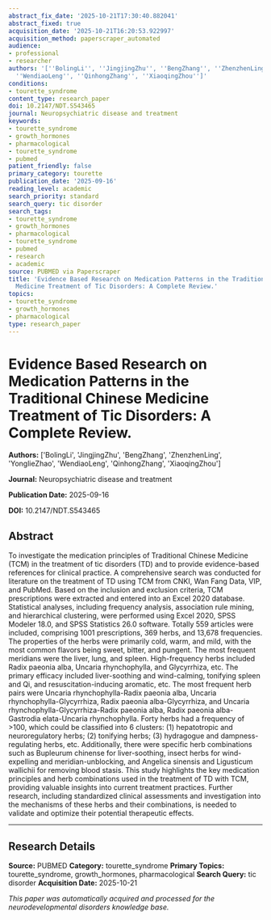 ```yaml
---
abstract_fix_date: '2025-10-21T17:30:40.882041'
abstract_fixed: true
acquisition_date: '2025-10-21T16:20:53.922997'
acquisition_method: paperscraper_automated
audience:
- professional
- researcher
authors: '[''BolingLi'', ''JingjingZhu'', ''BengZhang'', ''ZhenzhenLing'', ''YonglieZhao'',
  ''WendiaoLeng'', ''QinhongZhang'', ''XiaoqingZhou'']'
conditions:
- tourette_syndrome
content_type: research_paper
doi: 10.2147/NDT.S543465
journal: Neuropsychiatric disease and treatment
keywords:
- tourette_syndrome
- growth_hormones
- pharmacological
- tourette_syndrome
- pubmed
patient_friendly: false
primary_category: tourette
publication_date: '2025-09-16'
reading_level: academic
search_priority: standard
search_query: tic disorder
search_tags:
- tourette_syndrome
- growth_hormones
- pharmacological
- tourette_syndrome
- pubmed
- research
- academic
source: PUBMED via Paperscraper
title: 'Evidence Based Research on Medication Patterns in the Traditional Chinese
  Medicine Treatment of Tic Disorders: A Complete Review.'
topics:
- tourette_syndrome
- growth_hormones
- pharmacological
type: research_paper
---
```


# Evidence Based Research on Medication Patterns in the Traditional Chinese Medicine Treatment of Tic Disorders: A Complete Review.

**Authors:** ['BolingLi', 'JingjingZhu', 'BengZhang', 'ZhenzhenLing', 'YonglieZhao', 'WendiaoLeng', 'QinhongZhang', 'XiaoqingZhou']

**Journal:** Neuropsychiatric disease and treatment

**Publication Date:** 2025-09-16

**DOI:** 10.2147/NDT.S543465

## Abstract

To investigate the medication principles of Traditional Chinese Medicine (TCM) in the treatment of tic disorders (TD) and to provide evidence-based references for clinical practice. A comprehensive search was conducted for literature on the treatment of TD using TCM from CNKI, Wan Fang Data, VIP, and PubMed. Based on the inclusion and exclusion criteria, TCM prescriptions were extracted and entered into an Excel 2020 database. Statistical analyses, including frequency analysis, association rule mining, and hierarchical clustering, were performed using Excel 2020, SPSS Modeler 18.0, and SPSS Statistics 26.0 software. Totally 559 articles were included, comprising 1001 prescriptions, 369 herbs, and 13,678 frequencies. The properties of the herbs were primarily cold, warm, and mild, with the most common flavors being sweet, bitter, and pungent. The most frequent meridians were the liver, lung, and spleen. High-frequency herbs included Radix paeonia alba, Uncaria rhynchophylla, and Glycyrrhiza, etc. The primary efficacy included liver-soothing and wind-calming, tonifying spleen and Qi, and resuscitation-inducing aromatic, etc. The most frequent herb pairs were Uncaria rhynchophylla-Radix paeonia alba, Uncaria rhynchophylla-Glycyrrhiza, Radix paeonia alba-Glycyrrhiza, and Uncaria rhynchophylla-Glycyrrhiza-Radix paeonia alba, Radix paeonia alba-Gastrodia elata-Uncaria rhynchophylla. Forty herbs had a frequency of >100, which could be classified into 6 clusters: (1) hepatotropic and neuroregulatory herbs; (2) tonifying herbs; (3) hydragogue and dampness-regulating herbs, etc. Additionally, there were specific herb combinations such as Bupleurum chinense for liver-soothing, insect herbs for wind-expelling and meridian-unblocking, and Angelica sinensis and Ligusticum wallichii for removing blood stasis. This study highlights the key medication principles and herb combinations used in the treatment of TD with TCM, providing valuable insights into current treatment practices. Further research, including standardized clinical assessments and investigation into the mechanisms of these herbs and their combinations, is needed to validate and optimize their potential therapeutic effects.

---

## Research Details

**Source:** PUBMED
**Category:** tourette_syndrome
**Primary Topics:** tourette_syndrome, growth_hormones, pharmacological
**Search Query:** tic disorder
**Acquisition Date:** 2025-10-21

*This paper was automatically acquired and processed for the neurodevelopmental disorders knowledge base.*
